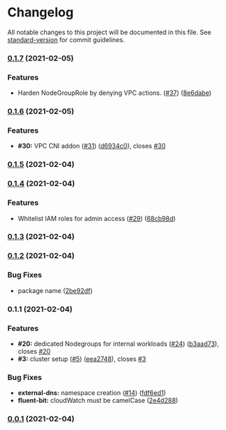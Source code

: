 # Changelog

All notable changes to this project will be documented in this file. See [standard-version](https://github.com/conventional-changelog/standard-version) for commit guidelines.

### [0.1.7](https://github.com/superluminar-io/super-eks/compare/v0.1.6...v0.1.7) (2021-02-05)


### Features

* Harden NodeGroupRole by denying VPC actions. ([#37](https://github.com/superluminar-io/super-eks/issues/37)) ([8e6dabe](https://github.com/superluminar-io/super-eks/commit/8e6dabe36c3abbe8b8a9b45d40c2ec0637fa86bb))

### [0.1.6](https://github.com/superluminar-io/super-eks/compare/v0.1.5...v0.1.6) (2021-02-05)


### Features

* **#30:** VPC CNI addon ([#31](https://github.com/superluminar-io/super-eks/issues/31)) ([d6934c0](https://github.com/superluminar-io/super-eks/commit/d6934c0c71d1dc209266294037407487db1931c8)), closes [#30](https://github.com/superluminar-io/super-eks/issues/30)

### [0.1.5](https://github.com/superluminar-io/super-eks/compare/v0.1.4...v0.1.5) (2021-02-04)

### [0.1.4](https://github.com/superluminar-io/super-eks/compare/v0.1.3...v0.1.4) (2021-02-04)


### Features

* Whitelist IAM roles for admin access ([#29](https://github.com/superluminar-io/super-eks/issues/29)) ([68cb98d](https://github.com/superluminar-io/super-eks/commit/68cb98d53343cbeb12476f555726883d344aef63))

### [0.1.3](https://github.com/superluminar-io/super-eks/compare/v0.1.2...v0.1.3) (2021-02-04)

### [0.1.2](https://github.com/superluminar-io/super-eks/compare/v0.1.1...v0.1.2) (2021-02-04)


### Bug Fixes

* package name ([2be92df](https://github.com/superluminar-io/super-eks/commit/2be92df2f5baa779174b211dd60dd369a4faaf77))

### 0.1.1 (2021-02-04)


### Features

* **#20:** dedicated Nodegroups for internal workloads ([#24](https://github.com/superluminar-io/super-eks/issues/24)) ([b3aad73](https://github.com/superluminar-io/super-eks/commit/b3aad7395525e2122012608d4842a89b6266b43f)), closes [#20](https://github.com/superluminar-io/super-eks/issues/20)
* **#3:** cluster setup ([#5](https://github.com/superluminar-io/super-eks/issues/5)) ([eea2748](https://github.com/superluminar-io/super-eks/commit/eea274872854b9e6f29b0e0aeb16f173bd5c9e63)), closes [#3](https://github.com/superluminar-io/super-eks/issues/3)


### Bug Fixes

* **external-dns:** namespace creation ([#14](https://github.com/superluminar-io/super-eks/issues/14)) ([fdf6ed1](https://github.com/superluminar-io/super-eks/commit/fdf6ed1c9910006a349eb8d1459edc5878b3b240))
* **fluent-bit:** cloudWatch must be camelCase ([2e4d288](https://github.com/superluminar-io/super-eks/commit/2e4d2884319d5acf4e995a9903c0778ce407f491))

### [0.0.1](https://github.com/superluminar-io/super-eks/compare/v0.2.0...v0.0.1) (2021-02-04)
